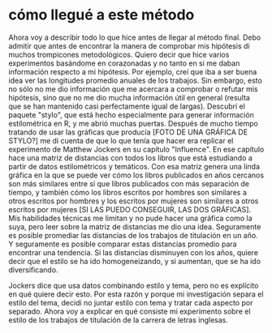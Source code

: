 # cómo llegué a este método
Ahora voy a describir todo lo que hice antes de llegar al método final. Debo admitir que antes de encontrar la manera de comprobar mis hipótesis di muchos trompicones metodológicos. Quiero decir que hice varios experimentos basándome en corazonadas y no tanto en si me daban información respecto a mi hipótesis. Por ejemplo, creí que iba a ser buena idea ver las longitudes promedio anuales de los trabajos. Sin embargo, esto no sólo no me dio información que me acercara a comprobar o refutar mis hipótesis, sino que no me dio mucha información útil en general (resulta que se han mantenido casi perfectamente igual de largas). Descubrí el paquete "stylo", que está hecho especialmente para generar información estilométrica en R, y me abrió muchas puertas. Después de mucho tiempo tratando de usar las gráficas que producía [FOTO DE UNA GRÁFICA DE STYLO?] me di cuenta de que lo que tenía que hacer era replicar el experimento de Matthew Jockers en su capítulo "Influence". En ese capítulo hace una matriz de distancias con todos los libros que está estudiando a partir de datos estilométricos y temáticos. Con esa matriz genera una linda gráfica en la que se puede ver cómo los libros publicados en años cercanos son más similares entre sí que libros publicados con más separación de tiempo, y también cómo los libros escritos por hombres son similares a otros escritos por hombres y los escritos por mujeres son similares a otros escritos por mujeres [SI LAS PUEDO CONSEGUIR, LAS DOS GRÁFICAS]. Mis habilidades técnicas me limitan y no pude hacer una gráfica como la suya, pero leer sobre la matriz de distancias me dio una idea. Seguramente es posible promediar las distancias de los trabajos de titulación en un año. Y seguramente es posible comparar estas distancias promedio para encontrar una tendencia. Si las distancias disminuyen con los años, quiere decir que el estilo se ha ido homogeneizando, y si aumentan, que se ha ido diversificando.

Jockers dice que usa datos combinando estilo y tema, pero no es explícito en qué quiere decir esto. Por esta razón y porque mi investigación separa el estilo del tema, decidí no juntar estilo con tema y tratar cada aspecto por separado. Ahora voy a explicar en qué consiste mi experimento sobre el estilo de los trabajos de titulación de la carrera de letras inglesas.